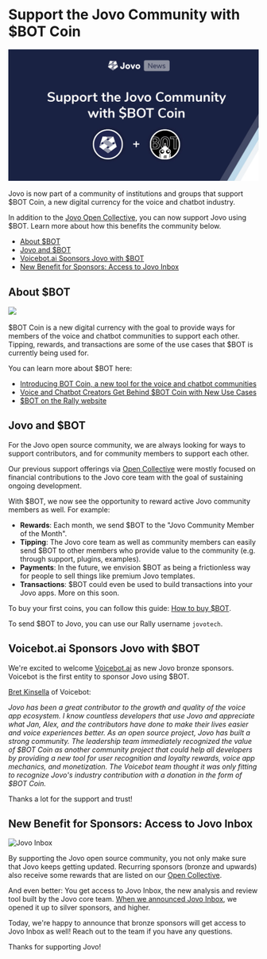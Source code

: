 # Support the Jovo Community with $BOT Coin

![Support the Jovo Community with $BOT Coin](./img/jovo-bot-coin.jpg "You can now support Jovo open source development with $BOT Coin")

Jovo is now part of a community of institutions and groups that support $BOT Coin, a new digital currency for the voice and chatbot industry.

In addition to the [Jovo Open Collective](https://opencollective.com/jovo-framework), you can now support Jovo using $BOT. Learn more about how this benefits the community below.

- [About $BOT](#about-bot)
- [Jovo and $BOT](#jovo-and-bot)
- [Voicebot.ai Sponsors Jovo with $BOT](#voicebotai-sponsors-jovo-with-bot)
- [New Benefit for Sponsors: Access to Jovo Inbox](#new-benefit-for-sponsors-access-to-jovo-inbox)



## About $BOT

![](https://miro.medium.com/max/1202/1*SNuIOR4x0zKiC3l5G_XDSA.png)

$BOT Coin is a new digital currency with the goal to provide ways for members of the voice and chatbot communities to support each other. Tipping, rewards, and transactions are some of the use cases that $BOT is currently being used for.

You can learn more about $BOT here:
* [Introducing BOT Coin, a new tool for the voice and chatbot communities](https://voicebot.ai/2021/03/16/introducing-bot-coin-a-new-tool-for-the-voice-and-chatbot-communities/)
* [Voice and Chatbot Creators Get Behind $BOT Coin with New Use Cases](https://voicebot.ai/2021/03/17/voice-and-chatbot-creators-get-behind-bot-coin-with-new-use-cases/)
* [$BOT on the Rally website](https://rally.io/creator/BOT/)


## Jovo and $BOT

For the Jovo open source community, we are always looking for ways to support contributors, and for community members to support each other.

Our previous support offerings via [Open Collective](https://opencollective.com/jovo-framework) were mostly focused on financial contributions to the Jovo core team with the goal of sustaining ongoing development.

With $BOT, we now see the opportunity to reward active Jovo community members as well. For example:

* **Rewards**: Each month, we send $BOT to the "Jovo Community Member of the Month".
* **Tipping**: The Jovo core team as well as community members can easily send $BOT to other members who provide value to the community (e.g. through support, plugins, examples).
* **Payments**: In the future, we envision $BOT as being a frictionless way for people to sell things like premium Jovo templates.
* **Transactions**: $BOT could even be used to build transactions into your Jovo apps. More on this soon.

To buy your first coins, you can follow this guide: [How to buy $BOT](https://emiellangeberg.medium.com/how-to-buy-bot-a77aa1af1849).

To send $BOT to Jovo, you can use our Rally username `jovotech`.




## Voicebot.ai Sponsors Jovo with $BOT

We're excited to welcome [Voicebot.ai](https://voicebot.ai/) as new Jovo bronze sponsors. Voicebot is the first entity to sponsor Jovo using $BOT.

[Bret Kinsella](https://twitter.com/bretkinsella) of Voicebot:

_Jovo has been a great contributor to the growth and quality of the voice app ecosystem. I know countless developers that use Jovo and appreciate what Jan, Alex, and the contributors have done to make their lives easier and voice experiences better. As an open source project, Jovo has built a strong community. The leadership team immediately recognized the value of $BOT Coin as another community project that could help all developers by providing a new tool for user recognition and loyalty rewards, voice app mechanics, and monetization. The Voicebot team thought it was only fitting to recognize Jovo's industry contribution with a donation in the form of $BOT Coin._

Thanks a lot for the support and trust!

## New Benefit for Sponsors: Access to Jovo Inbox

![Jovo Inbox](https://www.jovo.tech/img/news/2021-03-11-jovo-inbox-v0-2/jovo-inbox-screenshot.jpg)

By supporting the Jovo open source community, you not only make sure that Jovo keeps getting updated. Recurring sponsors (bronze and upwards) also receive some rewards that are listed on our [Open Collective](https://opencollective.com/jovo-framework).

And even better: You get access to Jovo Inbox, the new analysis and review tool built by the Jovo core team. [When we announced Jovo Inbox](https://www.jovo.tech/news/2021-02-04-jovo-inbox-v3-4), we opened it up to silver sponsors, and higher.

Today, we're happy to announce that bronze sponsors will get access to Jovo Inbox as well! Reach out to the team if you have any questions.

Thanks for supporting Jovo!


<!--[metadata]: { "description": "You can now support Jovo open source development with $BOT Coin.", "author": "jan-koenig", "tags": "Releases", "og-image": "https://www.jovo.tech/img/news/2021-04-19-jovo-bot-coin/jovo-bot-coin.jpg" }-->
